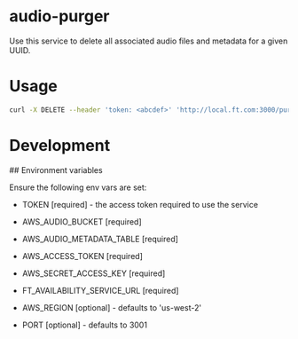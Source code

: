 # audio-purger

Use this service to delete all associated audio files and metadata for a given UUID.

# Usage

```bash
curl -X DELETE --header 'token: <abcdef>' 'http://local.ft.com:3000/purge/<uuid>'
```

# Development

## Environment variables

Ensure the following env vars are set:

* TOKEN [required] - the access token required to use the service
* AWS_AUDIO_BUCKET [required]
* AWS_AUDIO_METADATA_TABLE [required]
* AWS_ACCESS_TOKEN [required]
* AWS_SECRET_ACCESS_KEY [required]
* FT_AVAILABILITY_SERVICE_URL [required]

* AWS_REGION [optional] - defaults to 'us-west-2'
* PORT [optional] - defaults to 3001
